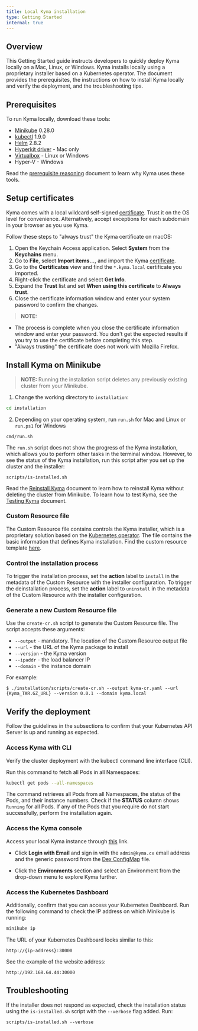 ```yaml
---
title: Local Kyma installation
type: Getting Started
internal: true
---
```


## Overview

This Getting Started guide instructs developers to quickly deploy Kyma locally on a Mac, Linux, or Windows. Kyma installs locally using a proprietary installer based on a Kubernetes operator.
The document provides the prerequisites, the instructions on how to install Kyma locally and verify the deployment, and the troubleshooting tips.

## Prerequisites

To run Kyma locally, download these tools:

- [Minikube](https://github.com/kubernetes/minikube) 0.28.0
- [kubectl](https://kubernetes.io/docs/tasks/tools/install-kubectl/) 1.9.0
- [Helm](https://github.com/kubernetes/helm) 2.8.2
- [Hyperkit driver](https://github.com/kubernetes/minikube/blob/master/docs/drivers.md#hyperkit-driver) - Mac only
- [Virtualbox](https://www.virtualbox.org/) - Linux or Windows
- Hyper-V - Windows

Read the [prerequisite reasoning](019-prereq-reasoning.md) document to learn why Kyma uses these tools.

## Setup certificates

Kyma comes with a local wildcard self-signed [certificate](../../../installation/certs/workspace/raw/server.crt). Trust it on the OS level for convenience. Alternatively, accept exceptions for each subdomain in your browser as you use Kyma.

Follow these steps to "always trust" the Kyma certificate on macOS:

1. Open the Keychain Access application. Select **System** from the **Keychains** menu.
2. Go to **File**, select **Import items...**, and import the Kyma [certificate](../../../installation/certs/workspace/raw/server.crt).
3. Go to the **Certificates** view and find the `*.kyma.local` certificate you imported.
4. Right-click the certificate and select **Get Info**.
5. Expand the **Trust** list and set **When using this certificate** to **Always trust**.
6. Close the certificate information window and enter your system password to confirm the changes.

>**NOTE:**
- The process is complete when you close the certificate information window and enter your password. You don't get the expected results if you try to use the certificate before completing this step.
- "Always trusting" the certificate does not work with Mozilla Firefox.

## Install Kyma on Minikube

> **NOTE:** Running the installation script deletes any previously existing cluster from your Minikube.

1. Change the working directory to `installation`:
  ```bash
  cd installation
  ```

2. Depending on your operating system, run `run.sh` for Mac and Linux or `run.ps1` for Windows
  ```
  cmd/run.sh
  ```

The `run.sh` script does not show the progress of the Kyma installation, which allows you to perform other tasks in the terminal window. However, to see the status of the Kyma installation, run this script after you set up the cluster and the installer:

```
scripts/is-installed.sh
```

Read the [Reinstall Kyma](025-details-local-reinstallation.md) document to learn how to reinstall Kyma without deleting the cluster from Minikube.
To learn how to test Kyma, see the [Testing Kyma](026-details-testing.md) document.

### Custom Resource file

The Custom Resource file contains controls the Kyma installer, which is a proprietary solution based on the [Kubernetes operator](https://coreos.com/operators/). The file contains the basic information that defines Kyma installation.
Find the custom resource template [here](../../../installation/resources/installer-cr.yaml.tpl).

### Control the installation process

To trigger the installation process, set the **action** label to `install` in the metadata of the Custom Resource with the installer configuration.
To trigger the deinstallation process, set the **action** label to `uninstall` in the metadata of the Custom Resource with the installer configuration.

### Generate a new Custom Resource file

Use the `create-cr.sh` script to generate the Custom Resource file. The script accepts these arguments:

- `--output` - mandatory. The location of the Custom Resource output file
- `--url` - the URL of the Kyma package to install
- `--version` - the Kyma version
- `--ipaddr` - the load balancer IP
- `--domain` - the instance domain

For example:
```
$ ./installation/scripts/create-cr.sh --output kyma-cr.yaml --url {Kyma_TAR.GZ_URL} --version 0.0.1 --domain kyma.local
```

## Verify the deployment

Follow the guidelines in the subsections to confirm that your Kubernetes API Server is up and running as expected.

### Access Kyma with CLI

Verify the cluster deployment with the kubectl command line interface (CLI).

Run this command to fetch all Pods in all Namespaces:

  ``` bash
  kubectl get pods --all-namespaces
  ```
The command retrieves all Pods from all Namespaces, the status of the Pods, and their instance numbers. Check if the **STATUS** column shows `Running` for all Pods. If any of the Pods that you require do not start successfully, perform the installation again.

### Access the Kyma console

Access your local Kyma instance through [this](https://console.kyma.local/) link.

* Click **Login with Email** and sign in with the `admin@kyma.cx` email address and the generic password from the [Dex ConfigMap](../../../resources/dex/templates/dex-config-map.yaml) file.

* Click the **Environments** section and select an Environment from the drop-down menu to explore Kyma further.

### Access the Kubernetes Dashboard

Additionally, confirm that you can access your Kubernetes Dashboard. Run the following command to check the IP address on which Minikube is running:

```bash
minikube ip
```

The URL of your Kubernetes Dashboard looks similar to this:
```
http://{ip-address}:30000
```

See the example of the website address:

```
http://192.168.64.44:30000
```

## Troubleshooting

If the installer does not respond as expected, check the installation status using the `is-installed.sh` script with the `--verbose` flag added. Run:
```
scripts/is-installed.sh --verbose
```
